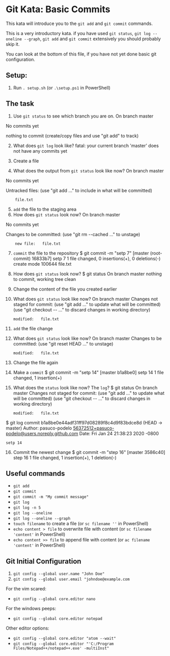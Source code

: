 # Git Kata: Basic Commits
This kata will introduce you to the `git add` and `git commit` commands.

This is a very introductory kata. if you have used `git status`, `git log --oneline --graph`, `git add` and `git commit` extensively you should probably skip it.

You can look at the bottom of this file, if you have not yet done basic git configuration.

## Setup:

1. Run `. setup.sh` (or `.\setup.ps1` in PowerShell)

## The task

1. Use `git status` to see which branch you are on.
On branch master

No commits yet

nothing to commit (create/copy files and use "git add" to track)

2. What does `git log` look like?
fatal: your current branch 'master' does not have any commits yet

3. Create a file
4. What does the output from `git status` look like now?
On branch master

No commits yet

Untracked files:
  (use "git add <file>..." to include in what will be committed)

        file.txt

5. `add` the file to the staging area
6. How does `git status` look now?
On branch master

No commits yet

Changes to be committed:
  (use "git rm --cached <file>..." to unstage)

        new file:   file.txt

7. `commit` the file to the repository
$ git commit -m "setp 7"
[master (root-commit) 16833b7] setp 7
 1 file changed, 0 insertions(+), 0 deletions(-)
 create mode 100644 file.txt

8. How does `git status` look now?
$ git status
On branch master
nothing to commit, working tree clean

9. Change the content of the file you created earlier
10. What does `git status` look like now?
On branch master
Changes not staged for commit:
  (use "git add <file>..." to update what will be committed)
  (use "git checkout -- <file>..." to discard changes in working directory)

        modified:   file.txt

11. `add` the file change
12. What does `git status` look like now?
On branch master
Changes to be committed:
  (use "git reset HEAD <file>..." to unstage)

        modified:   file.txt


13. Change the file again
14. Make a `commit`
$ git commit -m "setp 14"
[master b1a8be0] setp 14
 1 file changed, 1 insertion(+)

15. What does the `status` look like now? The `log`?
$ git status
On branch master
Changes not staged for commit:
  (use "git add <file>..." to update what will be committed)
  (use "git checkout -- <file>..." to discard changes in working directory)

        modified:   file.txt

$ git log
commit b1a8be0e44adf31ff97d08289f8c4d9f83bdce8d (HEAD -> master)
Author: pasuco-podelo <56372512+pasuco-podelo@users.noreply.github.com>
Date:   Fri Jan 24 21:38:23 2020 -0800

    setp 14

16. Commit the newest change
$ git commit -m "step 16"
[master 3586c40] step 16
 1 file changed, 1 insertion(+), 1 deletion(-)

## Useful commands
- `git add`
- `git commit`
- `git commit -m "My commit message"`
- `git log`
- `git log -n 5`
- `git log --oneline`
- `git log --oneline --graph`
- `touch filename` to create a file (or `sc filename ''` in PowerShell)
- `echo content > file` to overwrite file with content (or `sc filename 'content'` in PowerShell)
- `echo content >> file` to append file with content (or `ac filename 'content'` in PowerShell)


## Git Initial Configuration
1. `git config --global user.name "John Doe"`
1. `git config --global user.email "johndoe@example.com`

For the vim scared:
- `git config --global core.editor nano`

For the windows peeps:
- `git config --global core.editor notepad`

Other editor options:
- `git config --global core.editor "atom --wait"`
- `git config --global core.editor "'C:/Program Files/Notepad++/notepad++.exe' -multiInst"`
